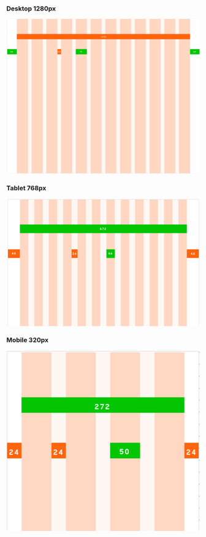 

### Desktop 1280px

![Desktop](src/assets/images/zeplins/Desktop-1280.png)


### Tablet 768px

![Tablet](src/assets/images/zeplins/Tablet-Portrait-1.png)


### Mobile 320px

![Mobile](src/assets/images/zeplins/Mobile-Portrait-1.png)
